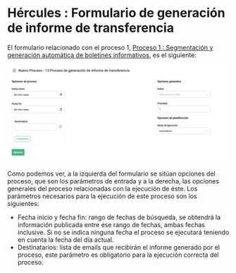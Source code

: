 # Hércules : Formulario de generación de informe de transferencia



El formulario relacionado con el proceso 1, [Proceso 1 : Segmentación y generación automática de boletines informativos](/hercules/rpa/modulo-de-automatizacion-y-gestion/analisis-y-procesos/proceso-1-segmentacion-y-generacion-automatica-de-boletines-informativos/index.md "/hercules/rpa/modulo-de-automatizacion-y-gestion/analisis-y-procesos/proceso-1-segmentacion-y-generacion-automatica-de-boletines-informativos/index.md"), es el siguiente:

![](/attachments/613417068/613417069.png)

Como podemos ver, a la izquierda del formulario se sitúan opciones del proceso, que son los parámetros de entrada y a la derecha, las opciones generales del proceso relacionadas con la ejecución de éste. Los parámetros necesarios para la ejecución de este proceso son los siguientes:

* Fecha inicio y fecha fin: rango de fechas de búsqueda, se obtendrá la información publicada entre ese rango de fechas, ambas fechas inclusive. Si no se indica ninguna fecha el proceso se ejecutará teniendo en cuenta la fecha del día actual.
* Destinatarios: lista de emails que recibirán el informe generado por el proceso, este parámetro es obligatorio para la ejecución correcta del proceso.

  





